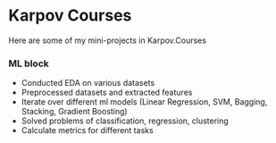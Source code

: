 # Karpov Courses
Here are some of my mini-projects in Karpov.Courses

### ML block
- Conducted EDA on various datasets
- Preprocessed datasets and extracted features
- Iterate over different ml models (Linear Regression, SVM, Bagging, Stacking, Gradient Boosting)
- Solved problems of classification, regression, clustering
- Calculate metrics for different tasks

